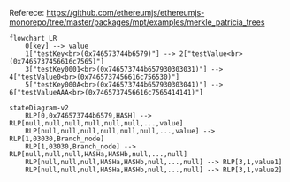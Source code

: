 Referece: https://github.com/ethereumjs/ethereumjs-monorepo/tree/master/packages/mpt/examples/merkle_patricia_trees


```mermaid
flowchart LR
    0[key] --> value
    1["testKey<br>(0x746573744b6579)"] --> 2["testValue<br>(0x7465737456616c7565)"]
    3["testKey0001<br>(0x746573744b657930303031)"] --> 4["testValue0<br>(0x7465737456616c756530)"]
    5["testKey000A<br>(0x746573744b657930303041)"] --> 6["testValueAAA<br>(0x7465737456616c7565414141)"]
```

```mermaid
stateDiagram-v2
    RLP[0,0x746573744b6579,HASH] --> RLP[null,null,null,null,null,null,...,value]
    RLP[null,null,null,null,null,null,...,value] --> RLP[1,03030,Branch_node]
    RLP[1,03030,Branch_node] --> RLP[null,null,null,HASHa,HASHb,null,...,null]
    RLP[null,null,null,HASHa,HASHb,null,...,null] --> RLP[3,1,value1]
    RLP[null,null,null,HASHa,HASHb,null,...,null] --> RLP[3,1,value2]
```
